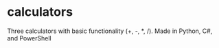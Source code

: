 # calculators

Three calculators with basic functionality (+, -, *, /). Made in Python, C#, and PowerShell
